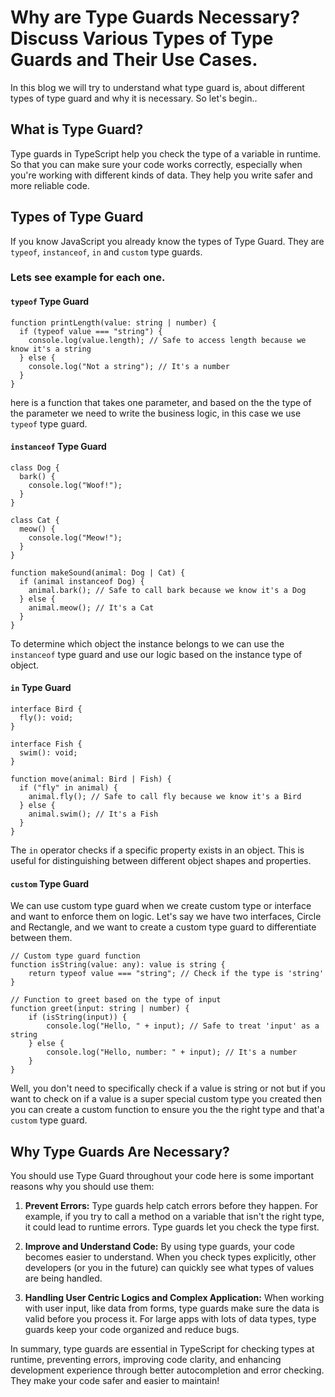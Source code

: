 # Why are Type Guards Necessary? Discuss Various Types of Type Guards and Their Use Cases.

In this blog we will try to understand what type guard is, about different types of type guard and why it is necessary. So let's begin..

## What is Type Guard?
Type guards in TypeScript help you check the type of a variable in runtime. So that you can make sure your code works correctly, especially when you're working with different kinds of data. They help you write safer and more reliable code.

## Types of Type Guard
If you know JavaScript you already know the types of Type Guard.
They are `typeof`, `instanceof`, `in` and `custom` type guards.

### Lets see example for each one.

#### `typeof` Type Guard
``` 
function printLength(value: string | number) {
  if (typeof value === "string") {
    console.log(value.length); // Safe to access length because we know it's a string
  } else {
    console.log("Not a string"); // It's a number
  }
}
```
here is a function that takes one parameter, and based on the the type of the parameter we need to write the business logic, in this case we use `typeof` type guard.

#### `instanceof` Type Guard
```
class Dog {
  bark() {
    console.log("Woof!");
  }
}

class Cat {
  meow() {
    console.log("Meow!");
  }
}

function makeSound(animal: Dog | Cat) {
  if (animal instanceof Dog) {
    animal.bark(); // Safe to call bark because we know it's a Dog
  } else {
    animal.meow(); // It's a Cat
  }
}
```
To determine which object the instance belongs to we can use the `instanceof` type guard and use our logic based on the instance type of object.

#### `in` Type Guard
```
interface Bird {
  fly(): void;
}

interface Fish {
  swim(): void;
}

function move(animal: Bird | Fish) {
  if ("fly" in animal) {
    animal.fly(); // Safe to call fly because we know it's a Bird
  } else {
    animal.swim(); // It's a Fish
  }
}
```
The `in` operator checks if a specific property exists in an object. This is useful for distinguishing between different object shapes and properties.

#### `custom` Type Guard
We can use custom type guard when we create custom type or interface and want to enforce them on logic. Let's say we have two interfaces, Circle and Rectangle, and we want to create a custom type guard to differentiate between them.
```
// Custom type guard function
function isString(value: any): value is string {
    return typeof value === "string"; // Check if the type is 'string'
}

// Function to greet based on the type of input
function greet(input: string | number) {
    if (isString(input)) {
        console.log("Hello, " + input); // Safe to treat 'input' as a string
    } else {
        console.log("Hello, number: " + input); // It's a number
    }
}
```
Well, you don't need to specifically check if a value is string or not but if you want to check on if a value is a super special custom type you created then you can create a custom function to ensure you the the right type and that'a `custom` type guard.

## Why Type Guards Are Necessary?
You should use Type Guard throughout your code here is some important reasons why you should use them: 
1. <strong>Prevent Errors:</strong> Type guards help catch errors before they happen. For example, if you try to call a method on a variable that isn't the right type, it could lead to runtime errors. Type guards let you check the type first.

2. <strong>Improve and Understand Code:</strong> By using type guards, your code becomes easier to understand. When you check types explicitly, other developers (or you in the future) can quickly see what types of values are being handled.

3. <strong>Handling User Centric Logics and Complex Application:</strong> When working with user input, like data from forms, type guards make sure the data is valid before you process it. For large apps with lots of data types, type guards keep your code organized and reduce bugs.

In summary, type guards are essential in TypeScript for checking types at runtime, preventing errors, improving code clarity, and enhancing development experience through better autocompletion and error checking. They make your code safer and easier to maintain!